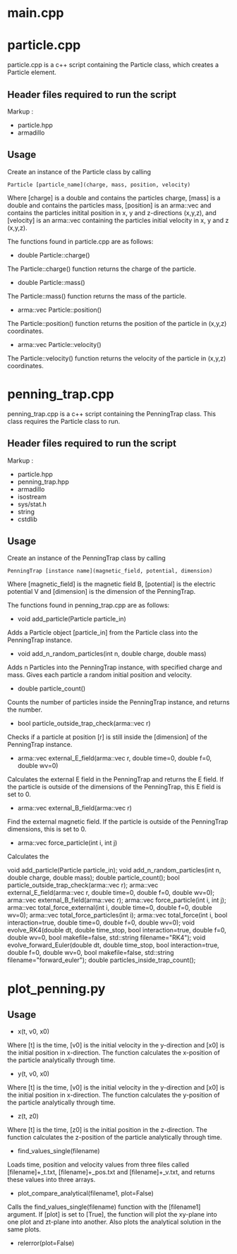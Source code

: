 # main.cpp






# particle.cpp

particle.cpp is a c++ script containing the Particle class, which creates a Particle element. 

## Header files required to run the script

Markup : 
* particle.hpp
* armadillo

## Usage
Create an instance of the Particle class by calling 
```
Particle [particle_name](charge, mass, position, velocity)
```
Where [charge] is a double and contains the particles charge, [mass] is a double and contains the particles mass, [position] is an arma::vec and contains the particles initital position in x, y and z-directions (x,y,z), and [velocity] is an arma::vec containing the particles initial velocity in x, y and z (x,y,z).

The functions found in particle.cpp are as follows:

* double Particle::charge()

The Particle::charge() function returns the charge of the particle.

* double Particle::mass()

The Particle::mass() function returns the mass of the particle.

* arma::vec Particle::position()

The Particle::position() function returns the position of the particle in (x,y,z) coordinates.

* arma::vec Particle::velocity()

The Particle::velocity() function returns the velocity of the particle in (x,y,z) coordinates. 

# penning_trap.cpp

penning_trap.cpp is a c++ script containing the PenningTrap class. This class requires the Particle class to run. 

## Header files required to run the script

Markup :
* particle.hpp
* penning_trap.hpp
* armadillo
* isostream
* sys/stat.h
* string
* cstdlib

## Usage

Create an instance of the PenningTrap class by calling 
```
PenningTrap [instance name](magnetic_field, potential, dimension)
```
Where [magnetic_field] is the magnetic field B, [potential] is the electric potential V and [dimension] is the dimension of the PenningTrap.

The functions found in penning_trap.cpp are as follows:

* void add_particle(Particle particle_in)

Adds a Particle object [particle_in] from the Particle class into the PenningTrap instance. 

* void add_n_random_particles(int n, double charge, double mass)

Adds n Particles into the PenningTrap instance, with specified charge and mass. Gives each particle a random initial position and velocity.

* double particle_count()

Counts the number of particles inside the PenningTrap instance, and returns the number.

* bool particle_outside_trap_check(arma::vec r)

Checks if a particle at position [r] is still inside the [dimension] of the PenningTrap instance. 

* arma::vec external_E_field(arma::vec r, double time=0, double f=0, double wv=0)

Calculates the external E field in the PenningTrap and returns the E field. If the particle is outside of the dimensions of the PenningTrap, this E field is set to 0. 

* arma::vec external_B_field(arma::vec r)

Find the external magnetic field. If the particle is outside of the PenningTrap dimensions, this is set to 0.

* arma::vec force_particle(int i, int j)

Calculates the 


void add_particle(Particle particle_in);
    void add_n_random_particles(int n, double charge, double mass);
    double particle_count();
    bool particle_outside_trap_check(arma::vec r);
    arma::vec external_E_field(arma::vec r, double time=0, double f=0, double wv=0);
    arma::vec external_B_field(arma::vec r);
    arma::vec force_particle(int i, int j);
    arma::vec total_force_external(int i, double time=0, double f=0, double wv=0);
    arma::vec total_force_particles(int i); 
    arma::vec total_force(int i, bool interaction=true, double time=0, double f=0, double wv=0);
    void evolve_RK4(double dt, double time_stop, bool interaction=true, double f=0, double wv=0, bool makefile=false, std::string filename="RK4");
    void evolve_forward_Euler(double dt, double time_stop, bool interaction=true, double f=0, double wv=0, bool makefile=false, std::string filename="forward_euler");
    double particles_inside_trap_count();

# plot_penning.py



## Usage

* x(t, v0, x0)

Where [t] is the time, [v0] is the initial velocity in the y-direction and [x0] is the initial position in x-direction. The function calculates the x-position of the particle analytically through time. 

* y(t, v0, x0)

Where [t] is the time, [v0] is the initial velocity in the y-direction and [x0] is the initial position in x-direction. The function calculates the y-position of the particle analytically through time. 

* z(t, z0)

Where [t] is the time, [z0] is the initial position in the z-direction. The function calculates the z-position of the particle analytically through time. 

* find_values_single(filename)

Loads time, position and velocity values from three files called [filename]+_t.txt, [filename]+_pos.txt and [filename]+_v.txt, and returns these values into three arrays. 

* plot_compare_analytical(filename1, plot=False)

Calls the find\_values\_single(filename) function with the [filename1] argument. If [plot] is set to [True], the function will plot the xy-plane into one plot and zt-plane into another. Also plots the analytical solution in the same plots. 

* relerror(plot=False)

